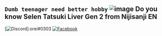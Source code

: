 **`Dumb teenager need better hobby`**
![image](https://media.discordapp.net/attachments/645963330187427840/1062087964773060710/2nd_version.png?width=1248&height=702)
Do you know Selen Tatsuki Liver Gen 2 from Nijisanji EN 
---
[![Discord](https://img.shields.io/badge/Discord-%237289DA.svg?logo=discord&logoColor=white)]:orei#0303
[![Facebook](https://img.shields.io/badge/Facebook-%231877F2.svg?logo=Facebook&logoColor=white)](https://www.facebook.com/lazzyrabbii/)



